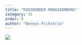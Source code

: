 ```yaml
---
title: "RIKSDUNDER MANGAZANNONS"
category: 33
order: 8
author: "Bennys Pickleria"
---
```


<img style="max-height: none;" src="https://s3.eu-central-1.amazonaws.com/cliff.dkm.io/dbuggen/bennys_pickleria.jpg"/>